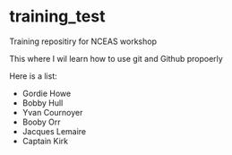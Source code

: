 # training_test
Training repositiry for NCEAS workshop

This where I wil learn how to use git and Github propoerly

Here is a list:


* Gordie Howe
* Bobby Hull
* Yvan Cournoyer
* Booby Orr
* Jacques Lemaire
* Captain Kirk

